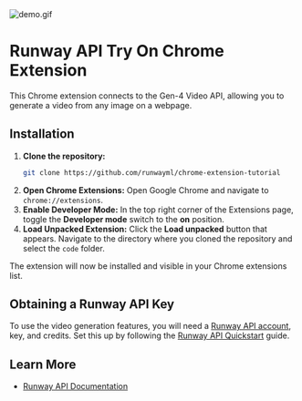<img src="tutorial-images/demo.gif" alt="demo.gif" style="max-width: 600px;">

# Runway API Try On Chrome Extension

This Chrome extension connects to the Gen-4 Video API, allowing you to generate a video from any image on a webpage.

## Installation

1.  **Clone the repository:**
    ```bash
    git clone https://github.com/runwayml/chrome-extension-tutorial
    ```
2.  **Open Chrome Extensions:**
    Open Google Chrome and navigate to `chrome://extensions`.
3.  **Enable Developer Mode:**
    In the top right corner of the Extensions page, toggle the **Developer mode** switch to the **on** position.
4.  **Load Unpacked Extension:**
    Click the **Load unpacked** button that appears.
    Navigate to the directory where you cloned the repository and select the `code` folder.

The extension will now be installed and visible in your Chrome extensions list.

## Obtaining a Runway API Key

To use the video generation features, you will need a [Runway API account](https://dev.runwayml.com/), key, and credits. Set this up by following the [Runway API Quickstart](https://docs.dev.runwayml.com/guides/using-the-api/) guide.

## Learn More

- [Runway API Documentation](https://docs.dev.runwayml.com/)
